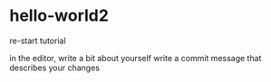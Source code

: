 # hello-world2
re-start tutorial

in the editor, write a bit about yourself
write a commit message that describes your changes
